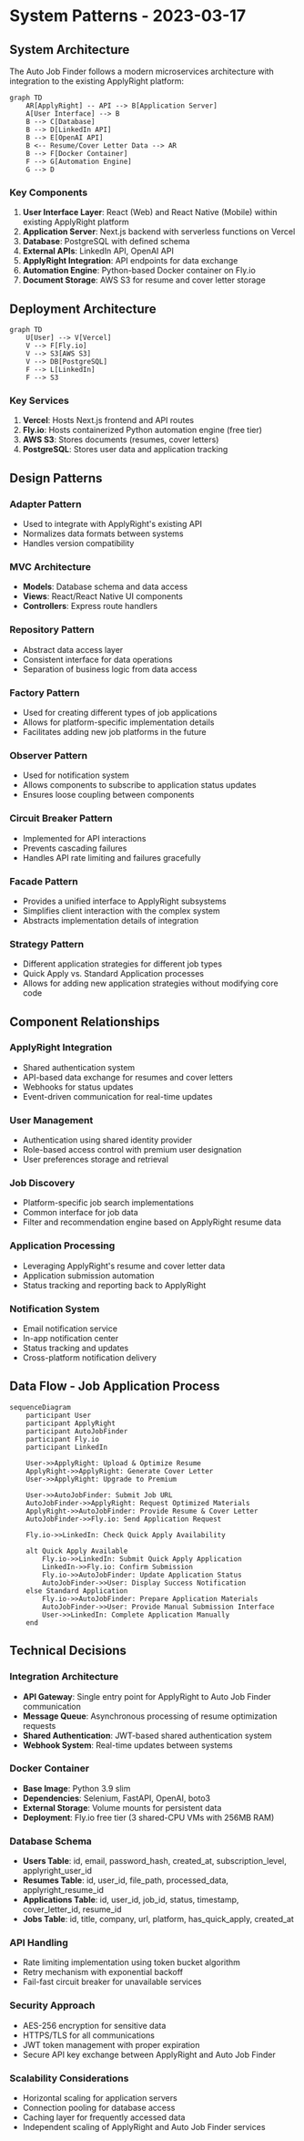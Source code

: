 # System Patterns - 2023-03-17

## System Architecture

The Auto Job Finder follows a modern microservices architecture with integration to the existing ApplyRight platform:

```mermaid
graph TD
    AR[ApplyRight] -- API --> B[Application Server]
    A[User Interface] --> B
    B --> C[Database]
    B --> D[LinkedIn API]
    B --> E[OpenAI API]
    B <-- Resume/Cover Letter Data --> AR
    B --> F[Docker Container]
    F --> G[Automation Engine]
    G --> D
```

### Key Components

1. **User Interface Layer**: React (Web) and React Native (Mobile) within existing ApplyRight platform
2. **Application Server**: Next.js backend with serverless functions on Vercel
3. **Database**: PostgreSQL with defined schema
4. **External APIs**: LinkedIn API, OpenAI API
5. **ApplyRight Integration**: API endpoints for data exchange
6. **Automation Engine**: Python-based Docker container on Fly.io
7. **Document Storage**: AWS S3 for resume and cover letter storage

## Deployment Architecture

```mermaid
graph TD
    U[User] --> V[Vercel]
    V --> F[Fly.io]
    V --> S3[AWS S3]
    V --> DB[PostgreSQL]
    F --> L[LinkedIn]
    F --> S3
```

### Key Services

1. **Vercel**: Hosts Next.js frontend and API routes
2. **Fly.io**: Hosts containerized Python automation engine (free tier)
3. **AWS S3**: Stores documents (resumes, cover letters)
4. **PostgreSQL**: Stores user data and application tracking

## Design Patterns

### Adapter Pattern

- Used to integrate with ApplyRight's existing API
- Normalizes data formats between systems
- Handles version compatibility

### MVC Architecture

- **Models**: Database schema and data access
- **Views**: React/React Native UI components
- **Controllers**: Express route handlers

### Repository Pattern

- Abstract data access layer
- Consistent interface for data operations
- Separation of business logic from data access

### Factory Pattern

- Used for creating different types of job applications
- Allows for platform-specific implementation details
- Facilitates adding new job platforms in the future

### Observer Pattern

- Used for notification system
- Allows components to subscribe to application status updates
- Ensures loose coupling between components

### Circuit Breaker Pattern

- Implemented for API interactions
- Prevents cascading failures
- Handles API rate limiting and failures gracefully

### Facade Pattern

- Provides a unified interface to ApplyRight subsystems
- Simplifies client interaction with the complex system
- Abstracts implementation details of integration

### Strategy Pattern

- Different application strategies for different job types
- Quick Apply vs. Standard Application processes
- Allows for adding new application strategies without modifying core code

## Component Relationships

### ApplyRight Integration

- Shared authentication system
- API-based data exchange for resumes and cover letters
- Webhooks for status updates
- Event-driven communication for real-time updates

### User Management

- Authentication using shared identity provider
- Role-based access control with premium user designation
- User preferences storage and retrieval

### Job Discovery

- Platform-specific job search implementations
- Common interface for job data
- Filter and recommendation engine based on ApplyRight resume data

### Application Processing

- Leveraging ApplyRight's resume and cover letter data
- Application submission automation
- Status tracking and reporting back to ApplyRight

### Notification System

- Email notification service
- In-app notification center
- Status tracking and updates
- Cross-platform notification delivery

## Data Flow - Job Application Process

```mermaid
sequenceDiagram
    participant User
    participant ApplyRight
    participant AutoJobFinder
    participant Fly.io
    participant LinkedIn

    User->>ApplyRight: Upload & Optimize Resume
    ApplyRight->>ApplyRight: Generate Cover Letter
    User->>ApplyRight: Upgrade to Premium

    User->>AutoJobFinder: Submit Job URL
    AutoJobFinder->>ApplyRight: Request Optimized Materials
    ApplyRight->>AutoJobFinder: Provide Resume & Cover Letter
    AutoJobFinder->>Fly.io: Send Application Request

    Fly.io->>LinkedIn: Check Quick Apply Availability

    alt Quick Apply Available
        Fly.io->>LinkedIn: Submit Quick Apply Application
        LinkedIn->>Fly.io: Confirm Submission
        Fly.io->>AutoJobFinder: Update Application Status
        AutoJobFinder->>User: Display Success Notification
    else Standard Application
        Fly.io->>AutoJobFinder: Prepare Application Materials
        AutoJobFinder->>User: Provide Manual Submission Interface
        User->>LinkedIn: Complete Application Manually
    end
```

## Technical Decisions

### Integration Architecture

- **API Gateway**: Single entry point for ApplyRight to Auto Job Finder communication
- **Message Queue**: Asynchronous processing of resume optimization requests
- **Shared Authentication**: JWT-based shared authentication system
- **Webhook System**: Real-time updates between systems

### Docker Container

- **Base Image**: Python 3.9 slim
- **Dependencies**: Selenium, FastAPI, OpenAI, boto3
- **External Storage**: Volume mounts for persistent data
- **Deployment**: Fly.io free tier (3 shared-CPU VMs with 256MB RAM)

### Database Schema

- **Users Table**: id, email, password_hash, created_at, subscription_level, applyright_user_id
- **Resumes Table**: id, user_id, file_path, processed_data, applyright_resume_id
- **Applications Table**: id, user_id, job_id, status, timestamp, cover_letter_id, resume_id
- **Jobs Table**: id, title, company, url, platform, has_quick_apply, created_at

### API Handling

- Rate limiting implementation using token bucket algorithm
- Retry mechanism with exponential backoff
- Fail-fast circuit breaker for unavailable services

### Security Approach

- AES-256 encryption for sensitive data
- HTTPS/TLS for all communications
- JWT token management with proper expiration
- Secure API key exchange between ApplyRight and Auto Job Finder

### Scalability Considerations

- Horizontal scaling for application servers
- Connection pooling for database access
- Caching layer for frequently accessed data
- Independent scaling of ApplyRight and Auto Job Finder services
